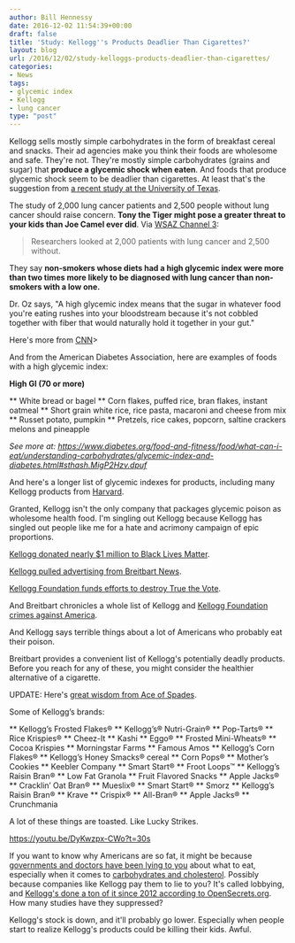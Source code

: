 ```yaml
---
author: Bill Hennessy
date: 2016-12-02 11:54:39+00:00
draft: false
title: 'Study: Kellogg''s Products Deadlier Than Cigarettes?'
layout: blog
url: /2016/12/02/study-kelloggs-products-deadlier-than-cigarettes/
categories:
- News
tags:
- glycemic index
- Kellogg
- lung cancer
type: "post"
---
```


Kellogg sells mostly simple carbohydrates in the form of breakfast cereal and snacks. Their ad agencies make you think their foods are wholesome and safe. They're not. They're mostly simple carbohydrates (grains and sugar) that **produce a glycemic shock when eaten**. And foods that produce glycemic shock seem to be deadlier than cigarettes. At least that's the suggestion from [a recent study at the University of Texas](https://cebp.aacrjournals.org/content/25/3/532.abstract).

The study of 2,000 lung cancer patients and 2,500 people without lung cancer should raise concern. **Tony the Tiger might pose a greater threat to your kids than Joe Camel ever did**. Via [WSAZ Channel 3](https://www.wsaz.com/content/news/Carbs-and-Cancer-New-study-suggests-carbs-are-worse-than-cigarettes-371521471.html):



> Researchers looked at 2,000 patients with lung cancer and 2,500 without.

They say **non-smokers whose diets had a high glycemic index were more than two times more likely to be diagnosed with lung cancer than non-smokers with a low one.**

Dr. Oz says, "A high glycemic index means that the sugar in whatever food you're eating rushes into your bloodstream because it's not cobbled together with fiber that would naturally hold it together in your gut."



Here's more from [CNN](https://www.cnn.com/2016/03/10/health/carbs-and-lung-cancer/index.html)>

And from the American Diabetes Association, here are examples of foods with a high glycemic index:

**High GI (70 or more)**




** White bread or bagel
** Corn flakes, puffed rice, bran flakes, instant oatmeal
** Short grain white rice, rice pasta, macaroni and cheese from mix
** Russet potato, pumpkin
** Pretzels, rice cakes, popcorn, saltine crackers melons and pineapple


_See more _at:_ https://www.diabetes.org/food-and-fitness/food/what-can-i-eat/understanding-carbohydrates/glycemic-index-and-diabetes.html#sthash.MigP2Hzv.dpuf_

And here's a longer list of glycemic indexes for products, including many Kellogg products from [Harvard](https://www.health.harvard.edu/diseases-and-conditions/glycemic_index_and_glycemic_load_for_100_foods).

Granted, Kellogg isn't the only company that packages glycemic poison as wholesome health food. I'm singling out Kellogg because Kellogg has singled out people like me for a hate and acrimony campaign of epic proportions.

[Kellogg donated nearly $1 million to Black Lives Matter](https://www.breitbart.com/big-government/2016/12/01/kellogg-foundation-provided-nearly-1-million-support-black-lives-matter/).

[Kellogg pulled advertising from Breitbart News](https://www.breitbart.com/big-government/2016/11/30/dumpkelloggs-kelloggs-declares-hate-45-million-americans-blacklisting-breitbart/).

[Kellogg Foundation funds efforts to destroy True the Vote](https://mediatrackers.org/ohio/2012/12/03/kellogg-foundation-arc-lead-voter-suppression-charge).

And Breitbart chronicles a whole list of Kellogg and [Kellogg Foundation crimes against America](https://www.breitbart.com/big-government/2016/11/30/dumpkelloggs-far-left-cereal-giant-kelloggs-warns-of-racial-privilege/).

And Kellogg says terrible things about a lot of Americans who probably eat their poison.

Breitbart provides a convenient list of Kellogg's potentially deadly products. Before you reach for any of these, you might consider the healthier alternative of a cigarette.

UPDATE: Here's [great wisdom from Ace of Spades](https://acecomments.mu.nu/?post=367133).



Some of Kellogg’s brands:






** Kellogg’s Frosted Flakes®
** Kellogg’s® Nutri-Grain®
** Pop-Tarts®
** Rice Krispies®
** Cheez-It
** Kashi
** Eggo®
** Frosted Mini-Wheats®
** Cocoa Krispies
** Morningstar Farms
** Famous Amos
** Kellogg’s Corn Flakes®
** Kellogg’s Honey Smacks® cereal
** Corn Pops®
** Mother’s Cookies
** Keebler Company
** Smart Start®
** Froot Loops™
** Kellogg’s Raisin Bran®
** Low Fat Granola
** Fruit Flavored Snacks
** Apple Jacks®
** Cracklin’ Oat Bran®
** Mueslix®
** Smart Start®
** Smorz
** Kellogg’s Raisin Bran®
** Krave
** Crispix®
** All-Bran®
** Apple Jacks®
** Crunchmania


A lot of these things are toasted. Like Lucky Strikes.

https://youtu.be/DyKwzpx-CWo?t=30s

If you want to know why Americans are so fat, it might be because [governments and doctors have been lying to you](https://www.theguardian.com/society/2016/may/22/official-advice-to-eat-low-fat-diet-is-wrong-says-health-charity) about what to eat, especially when it comes to [carbohydrates and cholesterol](https://www.huffingtonpost.com/dr-mercola/the-cholesterol-myth-that_b_676817.html). Possibly because companies like Kellogg pay them to lie to you? It's called lobbying, and [Kellogg's done a ton of it since 2012 according to OpenSecrets.org](https://www.opensecrets.org/lobby/clientsum.php?id=D000026978). How many studies have they suppressed?

Kellogg's stock is down, and it'll probably go lower. Especially when people start to realize Kellogg's products could be killing their kids. Awful.
